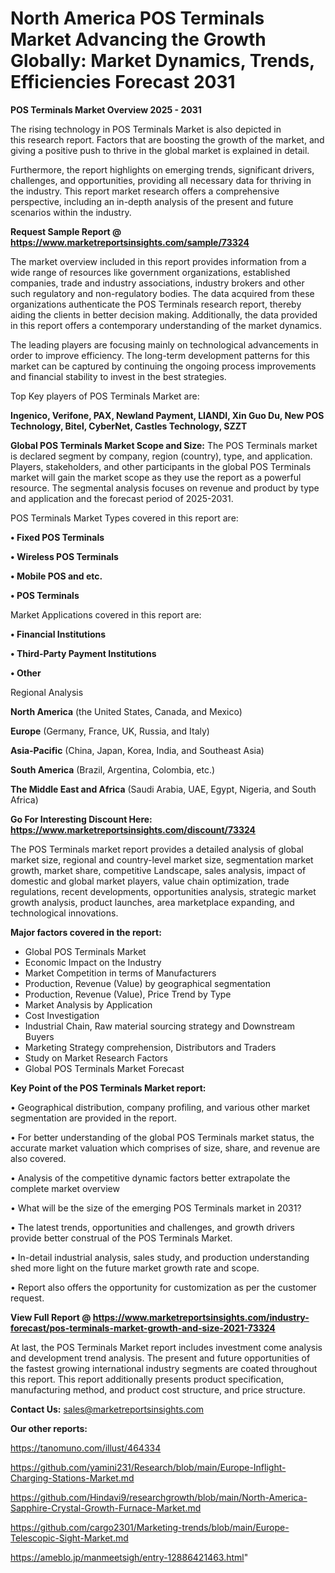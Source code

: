  # North America POS Terminals Market Advancing the Growth Globally: Market Dynamics, Trends, Efficiencies Forecast 2031

<Strong> POS Terminals Market Overview 2025 - 2031</strong>

The rising technology in POS Terminals Market is also depicted in this research report. Factors that are boosting the growth of the market, and giving a positive push to thrive in the global market is explained in detail.

Furthermore, the report highlights on emerging trends, significant drivers, challenges, and opportunities, providing all necessary data for thriving in the industry. This report market research offers a comprehensive perspective, including an in-depth analysis of the present and future scenarios within the industry.

<strong>Request Sample Report @ <a href=https://www.marketreportsinsights.com/sample/73324>https://www.marketreportsinsights.com/sample/73324</a></strong>

The market overview included in this report provides information from a wide range of resources like government organizations, established companies, trade and industry associations, industry brokers and other such regulatory and non-regulatory bodies. The data acquired from these organizations authenticate the POS Terminals research report, thereby aiding the clients in better decision making. Additionally, the data provided in this report offers a contemporary understanding of the market dynamics.

The leading players are focusing mainly on technological advancements in order to improve efficiency. The long-term development patterns for this market can be captured by continuing the ongoing process improvements and financial stability to invest in the best strategies.

Top Key players of POS Terminals Market are:

<strong>Ingenico, Verifone, PAX, Newland Payment, LIANDI, Xin Guo Du, New POS Technology, Bitel, CyberNet, Castles Technology, SZZT</strong>

<strong><b>Global POS Terminals Market Scope and Size:</b></strong>
The POS Terminals market is declared segment by company, region (country), type, and application. Players, stakeholders, and other participants in the global POS Terminals market will gain the market scope as they use the report as a powerful resource. The segmental analysis focuses on revenue and product by type and application and the forecast period of 2025-2031.

POS Terminals Market Types covered in this report are:

<strong>• Fixed POS Terminals

• Wireless POS Terminals

• Mobile POS and etc.

• POS Terminals</strong>

Market Applications covered in this report are:

<strong>• Financial Institutions

• Third-Party Payment Institutions

• Other</strong> 

Regional Analysis

<strong>North America</strong> (the United States, Canada, and Mexico)

<strong>Europe</strong> (Germany, France, UK, Russia, and Italy)

<strong>Asia-Pacific</strong> (China, Japan, Korea, India, and Southeast Asia)

<strong>South America</strong> (Brazil, Argentina, Colombia, etc.)

<strong>The Middle East and Africa</strong> (Saudi Arabia, UAE, Egypt, Nigeria, and South Africa)

<strong>Go For Interesting Discount Here: <a href=https://www.marketreportsinsights.com/discount/73324>https://www.marketreportsinsights.com/discount/73324</a></strong>

The POS Terminals market report provides a detailed analysis of global market size, regional and country-level market size, segmentation market growth, market share, competitive Landscape, sales analysis, impact of domestic and global market players, value chain optimization, trade regulations, recent developments, opportunities analysis, strategic market growth analysis, product launches, area marketplace expanding, and technological innovations.

<strong><b>Major factors covered in the report:</b></strong>
<ul>
  <li>Global POS Terminals Market </li>
  <li>Economic Impact on the Industry</li>
  <li>Market Competition in terms of Manufacturers</li>
  <li>Production, Revenue (Value) by geographical segmentation</li>
  <li>Production, Revenue (Value), Price Trend by Type</li>
  <li>Market Analysis by Application</li>
  <li>Cost Investigation</li>
  <li>Industrial Chain, Raw material sourcing strategy and Downstream Buyers</li>
  <li>Marketing Strategy comprehension, Distributors and Traders</li>
  <li>Study on Market Research Factors</li>
  <li>Global POS Terminals Market Forecast</li>
</ul>

<strong><b>Key Point of the POS Terminals Market report:</b></strong>

• Geographical distribution, company profiling, and various other market segmentation are provided in the report.

• For better understanding of the global POS Terminals market status, the accurate market valuation which comprises of size, share, and revenue are also covered.

• Analysis of the competitive dynamic factors better extrapolate the complete market overview

• What will be the size of the emerging POS Terminals market in 2031?

• The latest trends, opportunities and challenges, and growth drivers provide better construal of the POS Terminals Market.

• In-detail industrial analysis, sales study, and production understanding shed more light on the future market growth rate and scope.

• Report also offers the opportunity for customization as per the customer request.

<strong><b>View Full Report @ <a href=https://www.marketreportsinsights.com/industry-forecast/pos-terminals-market-growth-and-size-2021-73324>https://www.marketreportsinsights.com/industry-forecast/pos-terminals-market-growth-and-size-2021-73324</a></b></strong>


At last, the POS Terminals Market report includes investment come analysis and development trend analysis. The present and future opportunities of the fastest growing international industry segments are coated throughout this report. This report additionally presents product specification, manufacturing method, and product cost structure, and price structure.

<strong>Contact Us:</strong>
sales@marketreportsinsights.com

<strong>Our other reports:</strong>

<a href=https://tanomuno.com/illust/464334>https://tanomuno.com/illust/464334</a>

<a href=https://github.com/yamini231/Research/blob/main/Europe-Inflight-Charging-Stations-Market.md>https://github.com/yamini231/Research/blob/main/Europe-Inflight-Charging-Stations-Market.md</a>

<a href=https://github.com/Hindavi9/researchgrowth/blob/main/North-America-Sapphire-Crystal-Growth-Furnace-Market.md>https://github.com/Hindavi9/researchgrowth/blob/main/North-America-Sapphire-Crystal-Growth-Furnace-Market.md</a>

<a href=https://github.com/cargo2301/Marketing-trends/blob/main/Europe-Telescopic-Sight-Market.md>https://github.com/cargo2301/Marketing-trends/blob/main/Europe-Telescopic-Sight-Market.md</a>

<a href=https://ameblo.jp/manmeetsigh/entry-12886421463.html>https://ameblo.jp/manmeetsigh/entry-12886421463.html</a>"
